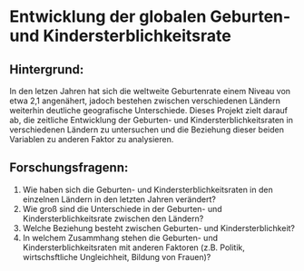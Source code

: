 # Entwicklung der globalen Geburten- und Kindersterblichkeitsrate
## Hintergrund:
In den letzen Jahren hat sich die weltweite Geburtenrate einem Niveau von etwa 2,1 angenähert, jadoch bestehen zwischen verschiedenen Ländern weiterhin deutliche geografische Unterschiede. Dieses Projekt zielt darauf ab, die zeitliche Entwicklung der Geburten- und Kindersterblichkeitsraten in verschiedenen Ländern zu untersuchen und die Beziehung dieser beiden Variablen zu anderen Faktor zu analysieren.
## Forschungsfragenn:
1. Wie haben sich die Geburten- und Kindersterblichkeitsraten in den einzelnen Ländern in den letzten Jahren verändert?
2. Wie groß sind die Unterschiede in der Geburten- und Kindersterblichkeitsrate zwischen den Ländern?
3. Welche Beziehung besteht zwischen Geburten- und Kindersterblichkeit?
4. In welchem Zusammhang stehen die Geburten- und Kindersterblichkeitsraten mit anderen Faktoren (z.B. Politik, wirtschsftliche Ungleichheit, Bildung von Frauen)?
